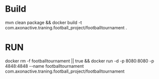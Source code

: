 # Build
mvn clean package && docker build -t com.axonactive.traning.football_project/footballtournament .

# RUN

docker rm -f footballtournament || true && docker run -d -p 8080:8080 -p 4848:4848 --name footballtournament com.axonactive.traning.football_project/footballtournament 